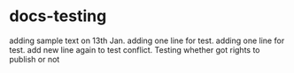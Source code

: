 # docs-testing
adding sample text on 13th Jan.
adding one line for test.
adding one line for test.
add new line again to test conflict.
Testing whether got rights to publish or not
